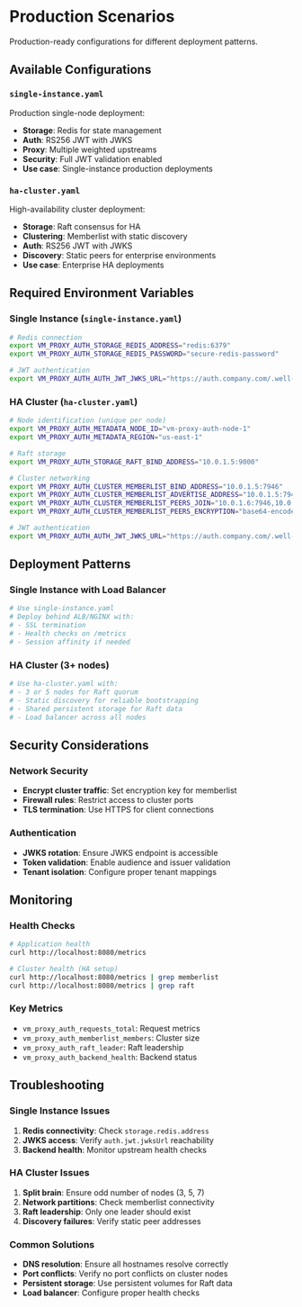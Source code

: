 # Production Scenarios

Production-ready configurations for different deployment patterns.

## Available Configurations

### `single-instance.yaml`
Production single-node deployment:
- **Storage**: Redis for state management
- **Auth**: RS256 JWT with JWKS
- **Proxy**: Multiple weighted upstreams
- **Security**: Full JWT validation enabled
- **Use case**: Single-instance production deployments

### `ha-cluster.yaml`
High-availability cluster deployment:
- **Storage**: Raft consensus for HA
- **Clustering**: Memberlist with static discovery
- **Auth**: RS256 JWT with JWKS
- **Discovery**: Static peers for enterprise environments
- **Use case**: Enterprise HA deployments

## Required Environment Variables

### Single Instance (`single-instance.yaml`)

```bash
# Redis connection
export VM_PROXY_AUTH_STORAGE_REDIS_ADDRESS="redis:6379"
export VM_PROXY_AUTH_STORAGE_REDIS_PASSWORD="secure-redis-password"

# JWT authentication
export VM_PROXY_AUTH_AUTH_JWT_JWKS_URL="https://auth.company.com/.well-known/jwks.json"
```

### HA Cluster (`ha-cluster.yaml`)

```bash
# Node identification (unique per node)
export VM_PROXY_AUTH_METADATA_NODE_ID="vm-proxy-auth-node-1"
export VM_PROXY_AUTH_METADATA_REGION="us-east-1"

# Raft storage
export VM_PROXY_AUTH_STORAGE_RAFT_BIND_ADDRESS="10.0.1.5:9000"

# Cluster networking
export VM_PROXY_AUTH_CLUSTER_MEMBERLIST_BIND_ADDRESS="10.0.1.5:7946"
export VM_PROXY_AUTH_CLUSTER_MEMBERLIST_ADVERTISE_ADDRESS="10.0.1.5:7946"
export VM_PROXY_AUTH_CLUSTER_MEMBERLIST_PEERS_JOIN="10.0.1.6:7946,10.0.1.7:7946"
export VM_PROXY_AUTH_CLUSTER_MEMBERLIST_PEERS_ENCRYPTION="base64-encoded-32-byte-key"

# JWT authentication
export VM_PROXY_AUTH_AUTH_JWT_JWKS_URL="https://auth.company.com/.well-known/jwks.json"
```

## Deployment Patterns

### Single Instance with Load Balancer

```yaml
# Use single-instance.yaml
# Deploy behind ALB/NGINX with:
# - SSL termination
# - Health checks on /metrics
# - Session affinity if needed
```

### HA Cluster (3+ nodes)

```yaml
# Use ha-cluster.yaml with:
# - 3 or 5 nodes for Raft quorum
# - Static discovery for reliable bootstrapping
# - Shared persistent storage for Raft data
# - Load balancer across all nodes
```

## Security Considerations

### Network Security
- **Encrypt cluster traffic**: Set encryption key for memberlist
- **Firewall rules**: Restrict access to cluster ports
- **TLS termination**: Use HTTPS for client connections

### Authentication
- **JWKS rotation**: Ensure JWKS endpoint is accessible
- **Token validation**: Enable audience and issuer validation
- **Tenant isolation**: Configure proper tenant mappings

## Monitoring

### Health Checks
```bash
# Application health
curl http://localhost:8080/metrics

# Cluster health (HA setup)
curl http://localhost:8080/metrics | grep memberlist
curl http://localhost:8080/metrics | grep raft
```

### Key Metrics
- `vm_proxy_auth_requests_total`: Request metrics
- `vm_proxy_auth_memberlist_members`: Cluster size
- `vm_proxy_auth_raft_leader`: Raft leadership
- `vm_proxy_auth_backend_health`: Backend status

## Troubleshooting

### Single Instance Issues
1. **Redis connectivity**: Check `storage.redis.address`
2. **JWKS access**: Verify `auth.jwt.jwksUrl` reachability
3. **Backend health**: Monitor upstream health checks

### HA Cluster Issues
1. **Split brain**: Ensure odd number of nodes (3, 5, 7)
2. **Network partitions**: Check memberlist connectivity
3. **Raft leadership**: Only one leader should exist
4. **Discovery failures**: Verify static peer addresses

### Common Solutions
- **DNS resolution**: Ensure all hostnames resolve correctly
- **Port conflicts**: Verify no port conflicts on cluster nodes  
- **Persistent storage**: Use persistent volumes for Raft data
- **Load balancer**: Configure proper health checks